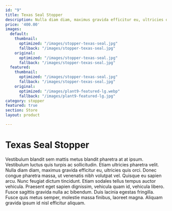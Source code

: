 ```yaml
---
id: "9"
title: Texas Seal Stopper
description: Nulla diam diam, maximus gravida efficitur eu, ultricies quis orci.
price: '400.00'
images:
  default:
    thumbnail:
      optimized: "/images/stopper-texas-seal.jpg"
      fallback: "/images/stopper-texas-seal.jpg"
    original:
      optimized: "/images/stopper-texas-seal.jpg"
      fallback: "/images/stopper-texas-seal.jpg"
  featured:
    thumbnail:
      optimized: "/images/stopper-texas-seal.jpg"
      fallback: "/images/stopper-texas-seal.jpg"
    original:
      optimized: "/images/plant9-featured-lg.webp"
      fallback: "/images/plant9-featured-lg.jpg"
category: stopper
featured: true
section: Store
layout: product

---
```

# Texas Seal Stopper

Vestibulum blandit sem mattis metus blandit pharetra at at ipsum. Vestibulum luctus quis turpis ac sollicitudin. Etiam ultricies pharetra velit. Nulla diam diam, maximus gravida efficitur eu, ultricies quis orci. Donec congue pharetra massa, ut venenatis nibh volutpat vel. Quisque eu sapien arcu. Nunc feugiat dictum tincidunt. Etiam sodales tellus tempus auctor vehicula. Praesent eget sapien dignissim, vehicula quam id, vehicula libero. Fusce sagittis gravida nulla ac bibendum. Duis lacinia egestas fringilla. Fusce quis metus semper, molestie massa finibus, laoreet magna. Aliquam gravida ipsum id nisl efficitur aliquam.